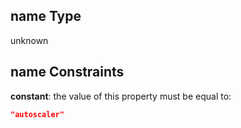 ## name Type

unknown

## name Constraints

**constant**: the value of this property must be equal to:

```json
"autoscaler"
```
